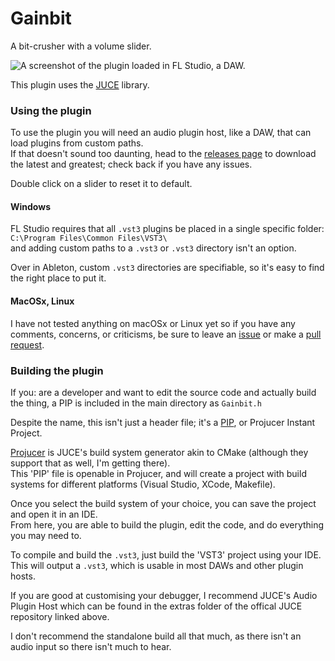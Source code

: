 # Gainbit
A bit-crusher with a volume slider.

![A screenshot of the plugin loaded in FL Studio, a DAW.](https://i.imgur.com/QKH9Wdj.png)

This plugin uses the [JUCE](https://github.com/juce-framework/JUCE) library.

### Using the plugin
To use the plugin you will need an audio plugin host, like a DAW, that can load plugins from custom paths. \
If that doesn't sound too daunting, head to the [releases page](https://github.com/LensPlaysGames/Gainbit/releases) to download the latest and greatest; check back if you have any issues.

Double click on a slider to reset it to default.

#### Windows
FL Studio requires that all `.vst3` plugins be placed in a single specific folder: \
`C:\Program Files\Common Files\VST3\` \
and adding custom paths to a `.vst3` or `.vst3` directory isn't an option. 

Over in Ableton, custom `.vst3` directories are specifiable, so it's easy to find the right place to put it.

#### MacOSx, Linux
I have not tested anything on macOSx or Linux yet so if you have any comments, concerns, or criticisms, be sure to leave an [issue](https://github.com/LensPlaysGames/Gainbit/issues) or make a [pull request](https://github.com/LensPlaysGames/Gainbit/pulls).

### Building the plugin
If you: are a developer and want to edit the source code and actually build the thing, a PIP is included in the main directory as `Gainbit.h`

Despite the name, this isn't just a header file; it's a [PIP](https://forum.juce.com/t/what-is-a-pip/26821), or Projucer Instant Project.

[Projucer](https://juce.com/discover/stories/projucer-manual) is JUCE's build system generator akin to CMake (although they support that as well, I'm getting there). \
This 'PIP' file is openable in Projucer, and will create a project with build systems for different platforms (Visual Studio, XCode, Makefile).

Once you select the build system of your choice, you can save the project and open it in an IDE. \
From here, you are able to build the plugin, edit the code, and do everything you may need to.

To compile and build the `.vst3`, just build the 'VST3' project using your IDE. This will output a `.vst3`, which is usable in most DAWs and other plugin hosts.

If you are good at customising your debugger, I recommend JUCE's Audio Plugin Host which can be found in the extras folder of the offical JUCE repository linked above.

I don't recommend the standalone build all that much, as there isn't an audio input so there isn't much to hear.
